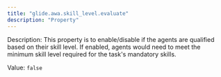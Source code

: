 ```yaml
---
title: "glide.awa.skill_level.evaluate"
description: "Property"
---
```


Description: This property is to enable/disable if the agents are qualified based on their skill level. If enabled,  agents would need to meet the minimum skill level required for the task's mandatory skills.

Value: `false`